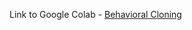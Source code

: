 Link to Google Colab - [Behavioral Cloning](https://colab.research.google.com/drive/1j_SI4QVFr_sXlSWzl0J4Vt7Iab_XidFu?usp=sharing)
